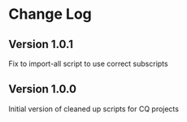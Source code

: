 Change Log
==========

Version 1.0.1
-------------

Fix to import-all script to use correct subscripts

Version 1.0.0
-------------

Initial version of cleaned up scripts for CQ projects
